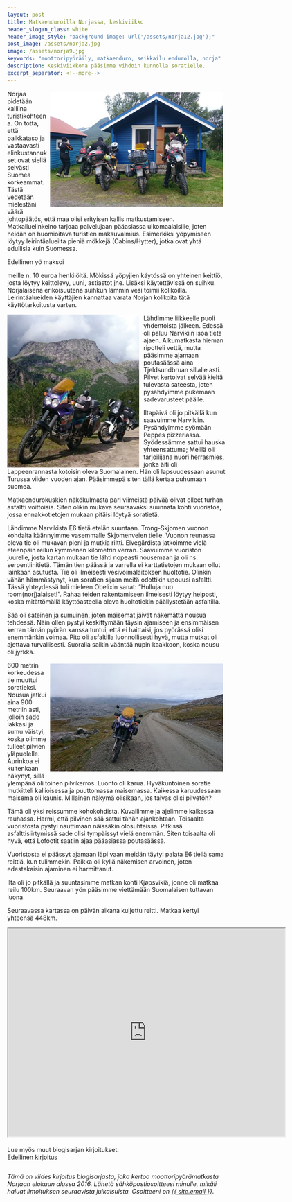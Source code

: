 ```yaml
---
layout: post
title: Matkaenduroilla Norjassa, keskiviikko
header_slogan_class: white
header_image_style: "background-image: url('/assets/norja12.jpg');"
post_image: /assets/norja2.jpg
image: /assets/norja9.jpg
keywords: "moottoripyöräily, matkaenduro, seikkailu endurolla, norja"
description: Keskiviikkona pääsimme vihdoin kunnolla soratielle.
excerpt_separator: <!--more-->
---
```


<img src="/assets/norja13.jpg" style="float: right; padding: 5px;" />

Norjaa pidetään kalliina turistikohteena. On totta, että palkkataso ja 
vastaavasti elinkustannukset ovat siellä selvästi Suomea korkeammat. Tästä 
vedetään mielestäni väärä johtopäätös, että maa olisi erityisen kallis 
matkustamiseen. Matkailuelinkeino tarjoaa palvelujaan pääasiassa 
ulkomaalaisille, joten heidän on huomioitava turistien maksuvalmius. 
Esimerkiksi yöpymiseen löytyy leirintäalueilta pieniä mökkejä 
(Cabins/Hytter), jotka ovat yhtä edullisia kuin Suomessa.
<!--more-->Edellinen yö maksoi 
meille n. 10 euroa henkilöltä. Mökissä yöpyjien käytössä on yhteinen keittiö, 
josta löytyy keittolevy, uuni, astiastot jne. Lisäksi käytettävissä on 
suihku. Norjalaisena erikoisuutena suihkun lämmin vesi toimii kolikoilla. 
Leirintäalueiden käyttäjien kannattaa varata Norjan kolikoita tätä 
käyttötarkoitusta varten.

<img src="/assets/norja14.jpg" width="305" style="float: left; padding-right: 10px;" />

Lähdimme liikkeelle puoli yhdentoista  jälkeen. Edessä oli paluu Narvikiin 
isoa tietä ajaen. Alkumatkasta hieman ripotteli vettä, mutta pääsimme ajamaan 
poutasäässä aina Tjeldsundbruan sillalle asti. Pilvet kertoivat selvää kieltä 
tulevasta sateesta, joten pysähdyimme pukemaan sadevarusteet päälle.

Iltapäivä oli jo pitkällä kun saavuimme Narvikiin. Pysähdyimme syömään Peppes 
pizzeriassa. Syödessämme sattui hauska yhteensattuma; Meillä oli tarjoilijana 
nuori herrasmies, jonka äiti oli Lappeenrannasta kotoisin oleva Suomalainen. 
Hän oli lapsuudessaan asunut Turussa viiden vuoden ajan. Pääsimmepä siten 
tällä kertaa puhumaan suomea.

Matkaendurokuskien näkökulmasta pari viimeistä päivää olivat olleet turhan 
asfaltti voittoisia. Siten olikin mukava seuraavaksi suunnata kohti 
vuoristoa, jossa ennakkotietojen mukaan pitäisi löytyä soratietä.

Lähdimme Narvikista E6 tietä etelän suuntaan. Trong-Skjomen vuonon kohdalta 
käännyimme vasemmalle Skjomenveien tielle. Vuonon reunassa oleva tie oli 
mukavan pieni ja mutkia riitti. Elvegårdista jatkoimme vielä eteenpäin reilun 
kymmenen kilometrin verran. Saavuimme vuoriston juurelle, josta kartan mukaan 
tie lähti nopeasti nousemaan ja oli ns. serpentiinitietä. Tämän tien päässä 
ja varrella ei karttatietojen mukaan ollut lainkaan asutusta. Tie oli 
ilmeisesti vesivoimalaitoksen huoltotie. Olinkin vähän hämmästynyt, kun 
soratien sijaan meitä odottikin upouusi asfaltti. Tässä yhteydessä tuli 
mieleen Obelixin sanat: “Hulluja nuo room(norj)alaiset!”. Rahaa teiden 
rakentamiseen ilmeisesti löytyy helposti, koska mitättömällä käyttöasteella 
oleva huoltotiekin päällystetään asfaltilla.

Sää oli sateinen ja sumuinen, joten maisemat jäivät näkemättä nousua 
tehdessä. Näin ollen pystyi keskittymään täysin ajamiseen ja ensimmäisen 
kerran tämän pyörän kanssa tuntui, että ei haittaisi, jos pyörässä olisi 
enemmänkin voimaa. Pito oli asfaltilla luonnollisesti hyvä, mutta mutkat oli 
ajettava turvallisesti. Suoralla saikin vääntää nupin kaakkoon, koska nousu 
oli jyrkkä.

<img src="/assets/norja15.jpg" style="float: right; padding: 5px;" />

600 metrin korkeudessa tie muuttui soratieksi. Nousua jatkui aina 900 metriin 
asti, jolloin sade lakkasi ja sumu väistyi, koska olimme tulleet pilvien 
yläpuolelle. Aurinkoa ei kuitenkaan näkynyt, sillä ylempänä oli toinen 
pilvikerros. Luonto oli karua. Hyväkuntoinen soratie mutkitteli kallioisessa 
ja puuttomassa maisemassa. Kaikessa karuudessaan maisema oli kaunis. 
Millainen näkymä olisikaan, jos taivas olisi pilvetön?

Tämä oli yksi reissumme kohokohdista. Kuvailimme ja ajelimme kaikessa 
rauhassa. Harmi, että pilvinen sää sattui tähän ajankohtaan. Toisaalta 
vuoristosta pystyi nauttimaan näissäkin olosuhteissa. Pitkissä 
asfalttisiirtymissä sade olisi tympäissyt vielä enemmän. Siten toisaalta oli 
hyvä, että Lofootit saatiin ajaa pääasiassa poutasäässä.

Vuoristosta ei päässyt ajamaan läpi vaan meidän täytyi palata E6 tiellä sama 
reittiä, kun tulimmekin. Paikka oli kyllä näkemisen arvoinen, joten 
edestakaisin ajaminen ei harmittanut.

Ilta oli jo pitkällä ja suuntasimme matkan kohti Kjøpsvikiä, jonne oli matkaa 
reilu 100km. Seuraavan yön pääsimme viettämään Suomalaisen tuttavan luona.

Seuraavassa kartassa on päivän aikana kuljettu reitti. Matkaa kertyi
yhteensä 448km.

<div class="post-video">
  <iframe 
    src="https://www.google.com/maps/d/embed?mid=1YfQc5MUJY5oTw1H4V66HPpcQeRdEvKFg"
    width="640" height="480"></iframe>
</div>

<div>&nbsp;</div>

<div>Lue myös muut blogisarjan kirjoitukset:</div>
<a href="/2020/02/29/matkaenduroilla-norjassa-tiistai" 
style="float: left;">Edellinen kirjoitus</a>
<!--
<a href="" style="float: right;">Seuraava kirjoitus</a>
-->
<p>&nbsp;</p>

<div style="clear:both" />
<i>
Tämä on viides kirjoitus blogisarjasta, joka kertoo 
moottoripyörämatkasta Norjaan elokuun alussa 2016. Lähetä sähköpostiosoitteesi minulle, 
mikäli haluat ilmoituksen seuraavista julkaisuista. Osoitteeni on <a 
href="mailto:{{ site.email }}">{{ site.email }}</a>.
</i>

